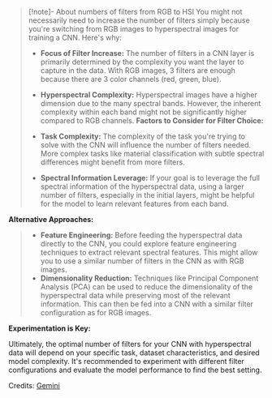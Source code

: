 
>[!note]- About numbers of filters from RGB to HSI
>You might not necessarily need to increase the number of filters simply because you're switching from RGB images to hyperspectral images for training a CNN. Here's why:
>- **Focus of Filter Increase:** The number of filters in a CNN layer is primarily determined by the complexity you want the layer to capture in the data. With RGB images, 3 filters are enough because there are 3 color channels (red, green, blue).
>- **Hyperspectral Complexity:** Hyperspectral images have a higher dimension due to the many spectral bands. However, the inherent complexity within each band might not be significantly higher compared to RGB channels.
>**Factors to Consider for Filter Choice:**
>
>- **Task Complexity:** The complexity of the task you're trying to solve with the CNN will influence the number of filters needed. More complex tasks like material classification with subtle spectral differences might benefit from more filters.
>- **Spectral Information Leverage:** If your goal is to leverage the full spectral information of the hyperspectral data, using a larger number of filters, especially in the initial layers, might be helpful for the model to learn relevant features from each band.
>
**Alternative Approaches:**
>
>- **Feature Engineering:** Before feeding the hyperspectral data directly to the CNN, you could explore feature engineering techniques to extract relevant spectral features. This might allow you to use a similar number of filters in the CNN as with RGB images.
>- **Dimensionality Reduction:** Techniques like Principal Component Analysis (PCA) can be used to reduce the dimensionality of the hyperspectral data while preserving most of the relevant information. This can then be fed into a CNN with a similar filter configuration as for RGB images.
>
**Experimentation is Key:**
>
Ultimately, the optimal number of filters for your CNN with hyperspectral data will depend on your specific task, dataset characteristics, and desired model complexity. It's recommended to experiment with different filter configurations and evaluate the model performance to find the best setting.
>
Credits: [Gemini](https://gemini.google.com)

